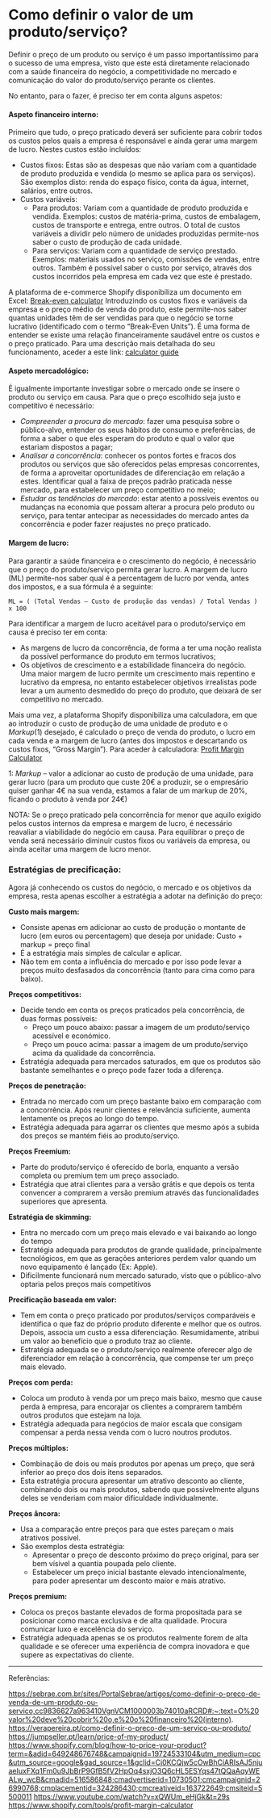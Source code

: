 # Como definir o valor de um produto/serviço? 


Definir o preço de um produto ou serviço é um passo importantíssimo para o sucesso de uma empresa, visto que este está diretamente relacionado com a saúde financeira do negócio, a competitividade no mercado e comunicação do valor do produto/serviço perante os clientes. 

No entanto, para o fazer, é preciso ter em conta alguns aspetos: 

 
####  Aspeto financeiro interno: 

Primeiro que tudo, o preço praticado deverá ser suficiente para cobrir todos os custos pelos quais a empresa é responsável e ainda gerar uma margem de lucro. Nestes custos estão incluídos: 
- Custos fixos: Estas são as despesas que não variam com a quantidade de produto produzida e vendida (o mesmo se aplica para os serviços). São exemplos disto: renda do espaço físico, conta da água, internet, salários, entre outros. 
- Custos variáveis: 
    - Para produtos: Variam com a quantidade de produto produzida e vendida. Exemplos: custos de matéria-prima, custos de embalagem, custos de transporte e entrega, entre outros. O total de custos variáveis a dividir pelo número de unidades produzidas permite-nos saber o custo de produção de cada unidade.  
    - Para serviços: Variam com a quantidade de serviço prestado. Exemplos: materiais usados no serviço, comissões de vendas, entre outros. Também é possível saber o custo por serviço, através dos custos incorridos pela empresa em cada vez que este é prestado. 

 
A plataforma de e-commerce Shopify disponibiliza um documento em Excel: [Break-even calculator](https://cdn.shopify.com/s/files/1/0070/7032/files/Break-Even_Analysis_Template--Dana_Athletics.xlsx?v=1711144926)
Introduzindo os custos fixos e variáveis da empresa e o preço médio de venda do produto, este permite-nos saber quantas unidades têm de ser vendidas para que o negócio se torne lucrativo (identificado com o termo “Break-Even Units”). É uma forma de entender se existe uma relação financeiramente saudável entre os custos e o preço praticado. Para uma descrição mais detalhada do seu funcionamento, aceder a este link: [calculator guide](https://www.shopify.com/blog/break-even-analysis#7)

 

#### Aspeto mercadológico: 

É igualmente importante investigar sobre o mercado onde se insere o produto ou serviço em causa. 
Para que o preço escolhido seja justo e competitivo é necessário: 
- *Compreender a procura do mercado*: fazer uma pesquisa sobre o público-alvo, entender os seus hábitos de consumo e preferências, de forma a saber o que eles esperam do produto e qual o valor que estariam dispostos a pagar; 
- *Analisar a concorrência*: conhecer os pontos fortes e fracos dos produtos ou serviços que são oferecidos pelas empresas concorrentes, de forma a aproveitar oportunidades de diferenciação em relação a estes. Identificar qual a faixa de preços padrão praticada nesse mercado, para estabelecer um preço competitivo no meio; 
- *Estudar as tendências do mercado*: estar atento a possíveis eventos ou mudanças na economia que possam alterar a procura pelo produto ou serviço, para tentar antecipar as necessidades do mercado antes da concorrência e poder fazer reajustes no preço praticado. 

 

#### Margem de lucro: 

Para garantir a saúde financeira e o crescimento do negócio, é necessário que o preço do produto/serviço permita gerar lucro. A margem de lucro (ML) permite-nos saber qual é a percentagem de lucro por venda, antes dos impostos, e a sua fórmula é a seguinte: 

    ML = ( (Total Vendas – Custo de produção das vendas) / Total Vendas ) x 100 

Para identificar a margem de lucro aceitável para o produto/serviço em causa é preciso ter em conta: 
- As margens de lucro da concorrência, de forma a ter uma noção realista da possível performance do produto em termos lucrativos; 
- Os objetivos de crescimento e a estabilidade financeira do negócio. Uma maior margem de lucro permite um crescimento mais repentino e lucrativo da empresa, no entanto estabelecer objetivos irrealistas pode levar a um aumento desmedido do preço do produto, que deixará de ser competitivo no mercado. 

 
Mais uma vez, a plataforma Shopify disponibiliza uma calculadora, em que ao introduzir o custo de produção de uma unidade de produto e o *Markup*(1) desejado, é calculado o preço de venda do produto, o lucro em cada venda e a margem de lucro (antes dos impostos e descartando os custos fixos, “Gross Margin”). 
Para aceder à calculadora: [Profit Margin Calculator](https://www.shopify.com/tools/profit-margin-calculator)

1: *Markup* – valor a adicionar ao custo de produção de uma unidade, para gerar lucro (para um produto que custe 20€ a produzir, se o empresário quiser ganhar 4€ na sua venda, estamos a falar de um markup de 20%, ficando o produto à venda por 24€) 

 
NOTA: Se o preço praticado pela concorrência for menor que aquilo exigido pelos custos internos da empresa e margem de lucro, é necessário reavaliar a viabilidade do negócio em causa. Para equilibrar o preço de venda será necessário diminuir custos fixos ou variáveis da empresa, ou ainda aceitar uma margem de lucro menor. 

 

### Estratégias de precificação: 

Agora já conhecendo os custos do negócio, o mercado e os objetivos da empresa, resta apenas escolher a estratégia a adotar na definição do preço: 

**Custo mais margem:**
- Consiste apenas em adicionar ao custo de produção o montante de lucro (em euros ou percentagem) que deseja por unidade: Custo + markup = preço final 
- É a estratégia mais simples de calcular e aplicar. 
- Não tem em conta a influência do mercado e por isso pode levar a preços muito desfasados da concorrência (tanto para cima como para baixo). 

**Preços competitivos:**
- Decide tendo em conta os preços praticados pela concorrência, de duas formas possíveis: 
    - Preço um pouco abaixo: passar a imagem de um produto/serviço acessível e económico. 
    - Preço um pouco acima: passar a imagem de um produto/serviço acima da qualidade da concorrência. 
- Estratégia adequada para mercados saturados, em que os produtos são bastante semelhantes e o preço pode fazer toda a diferença. 

**Preços de penetração:**
- Entrada no mercado com um preço bastante baixo em comparação com a concorrência. Após reunir clientes e relevância suficiente, aumenta lentamente os preços ao longo do tempo. 
- Estratégia adequada para agarrar os clientes que mesmo após a subida dos preços se mantém fiéis ao produto/serviço. 

**Preços Freemium:**
- Parte do produto/serviço é oferecido de borla, enquanto a versão completa ou premium tem um preço associado. 
- Estratégia que atrai clientes para a versão grátis e que depois os tenta convencer a comprarem a versão premium através das funcionalidades superiores que apresenta. 

**Estratégia de skimming:**
- Entra no mercado com um preço mais elevado e vai baixando ao longo do tempo 
- Estratégia adequada para produtos de grande qualidade, principalmente tecnológicos, em que as gerações anteriores perdem valor quando um novo equipamento é lançado (Ex: Apple). 
- Dificilmente funcionará num mercado saturado, visto que o público-alvo optaria pelos preços mais competitivos 

**Precificação baseada em valor:**
- Tem em conta o preço praticado por produtos/serviços comparáveis e identifica o que faz do próprio produto diferente e melhor que os outros. Depois, associa um custo a essa diferenciação. Resumidamente, atribui um valor ao benefício que o produto traz ao cliente. 
- Estratégia adequada se o produto/serviço realmente oferecer algo de diferenciador em relação à concorrência, que compense ter um preço mais elevado. 

**Preços com perda:**
- Coloca um produto à venda por um preço mais baixo, mesmo que cause perda à empresa, para encorajar os clientes a comprarem também outros produtos que estejam na loja. 
- Estratégia adequada para negócios de maior escala que consigam compensar a perda nessa venda com o lucro noutros produtos. 

**Preços múltiplos:**
- Combinação de dois ou mais produtos por apenas um preço, que será inferior ao preço dos dois itens separados. 
- Esta estratégia procura apresentar um atrativo desconto ao cliente, combinando dois ou mais produtos, sabendo que possivelmente alguns deles se venderiam com maior dificuldade individualmente. 

**Preços âncora:**
- Usa a comparação entre preços para que estes pareçam o mais atrativos possível. 
- São exemplos desta estratégia:  
    - Apresentar o preço de desconto próximo do preço original, para ser bem vísivel a quantia poupada pelo cliente. 
    - Estabelecer um preço inicial bastante elevado intencionalmente, para poder apresentar um desconto maior e mais atrativo. 

**Preços premium:**
- Coloca os preços bastante elevados de forma propositada para se posicionar como marca exclusiva e de alta qualidade. Procura comunicar luxo e excelência do serviço. 
- Estratégia adequada apenas se os produtos realmente forem de alta qualidade e se oferecer uma experiência de compra inovadora e que supere as expectativas do cliente. 

 
---
Referências: 

https://sebrae.com.br/sites/PortalSebrae/artigos/como-definir-o-preco-de-venda-de-um-produto-ou-servico,cc9836627a963410VgnVCM1000003b74010aRCRD#:~:text=O%20valor%20deve%20cobrir%20o,e%20o%20financeiro%20(interno).  
https://verapereira.pt/como-definir-o-preco-de-um-servico-ou-produto/ 
https://jumpseller.pt/learn/price-of-my-product/ 
https://www.shopify.com/blog/how-to-price-your-product?term=&adid=649248676748&campaignid=19724533104&utm_medium=cpc&utm_source=google&gad_source=1&gclid=Cj0KCQjw5cOwBhCiARIsAJ5njuaeIuxFXq1Fm0u9JbBrP9GfB5fV2HpOq4sxjO3Q6cHL5ESYqs47tQQaAqyWEALw_wcB&cmadid=516586848;cmadvertiserid=10730501;cmcampaignid=26990768;cmplacementid=324286430;cmcreativeid=163722649;cmsiteid=5500011 
https://www.youtube.com/watch?v=xQWUm_eHjGk&t=29s 
https://www.shopify.com/tools/profit-margin-calculator 
